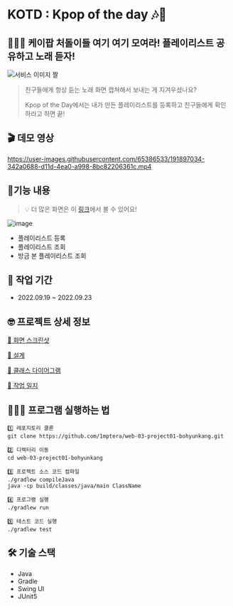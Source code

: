# KOTD : Kpop of the day 🎶🎤

## 🙋🏻‍♀️ 케이팝 처돌이들 여기 여기 모여라! 플레이리스트 공유하고 노래 듣자!

![서비스 이미지 짤](https://user-images.githubusercontent.com/65386533/191885725-e947e798-e227-428a-afbe-062a2f1135c4.jpg)

> 친구들에게 항상 듣는 노래 화면 캡쳐해서 보내는 게 지겨우셨나요?
> 
> Kpop of the Day에서는 내가 만든 플레이리스트를 등록하고 친구들에게 확인하라고 하면 끝!

## 🎬 데모 영상
https://user-images.githubusercontent.com/65386533/191897034-342a0688-d11d-4ea0-a998-8bc82206361c.mp4

## 📝기능 내용
> 💡 더 많은 화면은 이 [링크](https://github.com/1mptera/web-03-project01-bohyunkang/wiki/%ED%94%84%EB%A1%9C%EC%A0%9D%ED%8A%B8-%ED%99%94%EB%A9%B4)에서 볼 수 있어요!

![image](https://user-images.githubusercontent.com/65386533/191888215-23fa086f-cc40-4a71-8719-5353c816a506.png)

- 플레이리스트 등록
- 플레이리스트 조회
- 방금 본 플레이리스트 조회

## 📆 작업 기간
- 2022.09.19 ~ 2022.09.23

## 🤓 프로젝트 상세 정보
[🔗 화면 스크린샷](https://github.com/1mptera/web-03-project01-bohyunkang/wiki/%ED%94%84%EB%A1%9C%EC%A0%9D%ED%8A%B8-%ED%99%94%EB%A9%B4) 

[🔗 설계](https://github.com/1mptera/web-03-project01-bohyunkang/issues/1)

[🔗 클래스 다이어그램](https://github.com/1mptera/web-03-project01-bohyunkang/issues/2)

[🔗 작업 일지](https://github.com/1mptera/web-03-project01-bohyunkang/issues?q=is%3Aopen+is%3Aissue+label%3A%22daily+work+record%22)

## 👩🏻‍💻 프로그램 실행하는 법
```
1️⃣ 레포지토리 클론
git clone https://github.com/1mptera/web-03-project01-bohyunkang.git

2️⃣ 디렉터리 이동
cd web-03-project01-bohyunkang

3️⃣ 프로젝트 소스 코드 컴파일
./gradlew compileJava
java -cp build/classes/java/main ClassName

4️⃣ 프로그램 실행
./gradlew run

5️⃣ 테스트 코드 실행
./gradlew test
```

## 🛠 기술 스택
- Java
- Gradle
- Swing UI
- JUnit5
